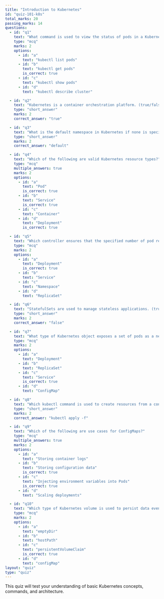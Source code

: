 ```yaml
---
title: "Introduction to Kubernetes"
id: "quiz-101-k8s"
total_marks: 20
passing_marks: 14
questions:
  - id: "q1"
    text: "What command is used to view the status of pods in a Kubernetes cluster?"
    type: "mcq"
    marks: 2
    options:
      - id: "a"
        text: "kubectl list pods"
      - id: "b"
        text: "kubectl get pods"
        is_correct: true
      - id: "c"
        text: "kubectl show pods"
      - id: "d"
        text: "kubectl describe cluster"

  - id: "q2"
    text: "Kubernetes is a container orchestration platform. (true/false)"
    type: "short_answer"
    marks: 2
    correct_answer: "true"

  - id: "q3"
    text: "What is the default namespace in Kubernetes if none is specified?"
    type: "short_answer"
    marks: 2
    correct_answer: "default"

  - id: "q4"
    text: "Which of the following are valid Kubernetes resource types?"
    type: "mcq"
    multiple_answers: true
    marks: 2
    options:
      - id: "a"
        text: "Pod"
        is_correct: true
      - id: "b"
        text: "Service"
        is_correct: true
      - id: "c"
        text: "Container"
      - id: "d"
        text: "Deployment"
        is_correct: true

  - id: "q5"
    text: "Which controller ensures that the specified number of pod replicas are running at all times?"
    type: "mcq"
    marks: 2
    options:
      - id: "a"
        text: "Deployment"
        is_correct: true
      - id: "b"
        text: "Service"
      - id: "c"
        text: "Namespace"
      - id: "d"
        text: "ReplicaSet"

  - id: "q6"
    text: "StatefulSets are used to manage stateless applications. (true/false)"
    type: "short_answer"
    marks: 2
    correct_answer: "false"

  - id: "q7"
    text: "What type of Kubernetes object exposes a set of pods as a network service?"
    type: "mcq"
    marks: 2
    options:
      - id: "a"
        text: "Deployment"
      - id: "b"
        text: "ReplicaSet"
      - id: "c"
        text: "Service"
        is_correct: true
      - id: "d"
        text: "ConfigMap"

  - id: "q8"
    text: "Which kubectl command is used to create resources from a configuration file?"
    type: "short_answer"
    marks: 2
    correct_answer: "kubectl apply -f"

  - id: "q9"
    text: "Which of the following are use cases for ConfigMaps?"
    type: "mcq"
    multiple_answers: true
    marks: 2
    options:
      - id: "a"
        text: "Storing container logs"
      - id: "b"
        text: "Storing configuration data"
        is_correct: true
      - id: "c"
        text: "Injecting environment variables into Pods"
        is_correct: true
      - id: "d"
        text: "Scaling deployments"

  - id: "q10"
    text: "Which type of Kubernetes volume is used to persist data even after pod restarts?"
    type: "mcq"
    marks: 2
    options:
      - id: "a"
        text: "emptyDir"
      - id: "b"
        text: "hostPath"
      - id: "c"
        text: "persistentVolumeClaim"
        is_correct: true
      - id: "d"
        text: "configMap"
layout: "quiz"
type: "quiz"
---
```


This quiz will test your understanding of basic Kubernetes concepts, commands, and architecture.
